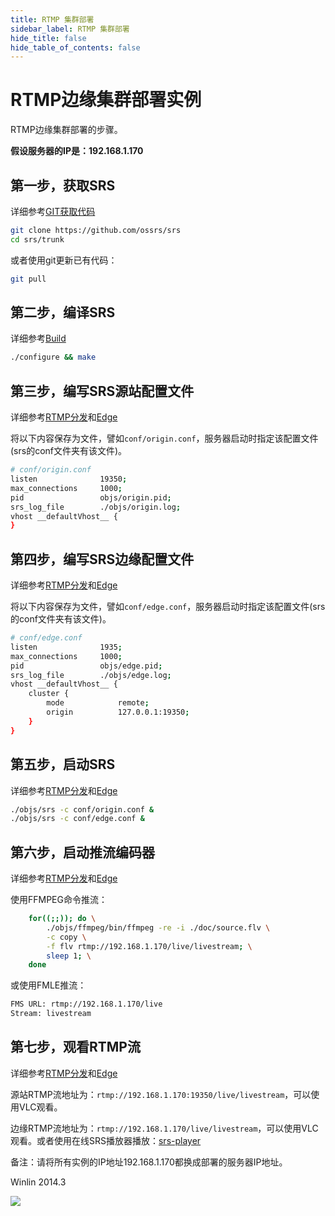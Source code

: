 ```yaml
---
title: RTMP 集群部署
sidebar_label: RTMP 集群部署
hide_title: false
hide_table_of_contents: false
---
```


# RTMP边缘集群部署实例

RTMP边缘集群部署的步骤。

**假设服务器的IP是：192.168.1.170**

## 第一步，获取SRS

详细参考[GIT获取代码](./git)

```bash
git clone https://github.com/ossrs/srs
cd srs/trunk
```

或者使用git更新已有代码：

```bash
git pull
```

## 第二步，编译SRS

详细参考[Build](./install)

```bash
./configure && make
```

## 第三步，编写SRS源站配置文件

详细参考[RTMP分发](./delivery-rtmp)和[Edge](./edge)

将以下内容保存为文件，譬如`conf/origin.conf`，服务器启动时指定该配置文件(srs的conf文件夹有该文件)。

```bash
# conf/origin.conf
listen              19350;
max_connections     1000;
pid                 objs/origin.pid;
srs_log_file        ./objs/origin.log;
vhost __defaultVhost__ {
}
```

## 第四步，编写SRS边缘配置文件

详细参考[RTMP分发](./delivery-rtmp)和[Edge](./edge)

将以下内容保存为文件，譬如`conf/edge.conf`，服务器启动时指定该配置文件(srs的conf文件夹有该文件)。

```bash
# conf/edge.conf
listen              1935;
max_connections     1000;
pid                 objs/edge.pid;
srs_log_file        ./objs/edge.log;
vhost __defaultVhost__ {
    cluster {
        mode            remote;
        origin          127.0.0.1:19350;
    }
}
```

## 第五步，启动SRS

详细参考[RTMP分发](./delivery-rtmp)和[Edge](./edge)

```bash
./objs/srs -c conf/origin.conf &
./objs/srs -c conf/edge.conf &
```

## 第六步，启动推流编码器

详细参考[RTMP分发](./delivery-rtmp)和[Edge](./edge)

使用FFMPEG命令推流：

```bash
    for((;;)); do \
        ./objs/ffmpeg/bin/ffmpeg -re -i ./doc/source.flv \
        -c copy \
        -f flv rtmp://192.168.1.170/live/livestream; \
        sleep 1; \
    done
```

或使用FMLE推流：

```bash
FMS URL: rtmp://192.168.1.170/live
Stream: livestream
```

## 第七步，观看RTMP流

详细参考[RTMP分发](./delivery-rtmp)和[Edge](./edge)

源站RTMP流地址为：`rtmp://192.168.1.170:19350/live/livestream`，可以使用VLC观看。

边缘RTMP流地址为：`rtmp://192.168.1.170/live/livestream`，可以使用VLC观看。或者使用在线SRS播放器播放：[srs-player](https://ossrs.net/players/srs_player.html)

备注：请将所有实例的IP地址192.168.1.170都换成部署的服务器IP地址。

Winlin 2014.3

![](https://ossrs.net/gif/v1/sls.gif?site=ossrs.io&path=/lts/doc-zh-4/doc/sample-rtmp-cluster)


